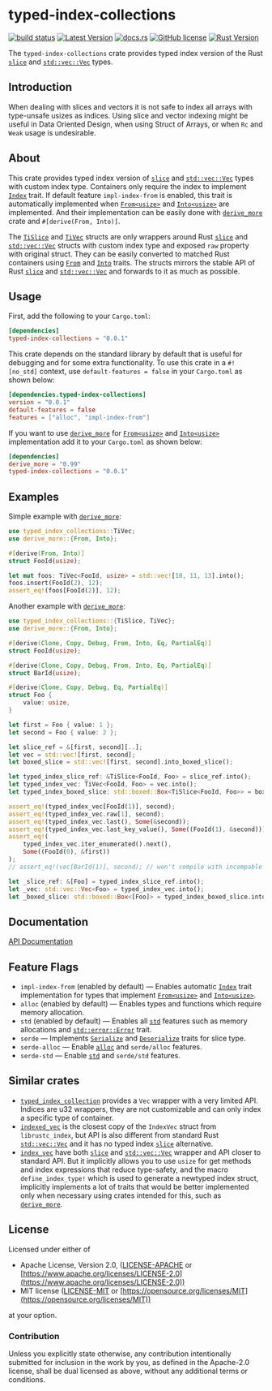 # typed-index-collections

[![build status](https://travis-ci.org/zheland/typed-index-collections.svg?branch=master)](https://travis-ci.org/zheland/typed-index-collections)
[![Latest Version](https://img.shields.io/crates/v/typed-index-collections.svg)](https://crates.io/crates/typed-index-collections)
[![docs.rs](https://docs.rs/typed-index-collections/badge.svg)](https://docs.rs/typed-index-collections)
[![GitHub license](https://img.shields.io/crates/l/typed-index-collections)](https://github.com/zheland/typed-index-collections/#license)
[![Rust Version](https://img.shields.io/badge/rustc-1.41+-lightgray.svg)](https://blog.rust-lang.org/2020/01/30/Rust-1.41.0.html)

The `typed-index-collections` crate provides
typed index version of the Rust [`slice`] and [`std::vec::Vec`] types.

## Introduction

When dealing with slices and vectors it is not safe to index all arrays
with type-unsafe usizes as indices.
Using slice and vector indexing might be useful in Data Oriented Design,
when using Struct of Arrays, or when `Rc` and `Weak` usage is undesirable.

## About

This crate provides typed index version of [`slice`] and [`std::vec::Vec`]
types with custom index type.
Containers only require the index to implement [`Index`] trait.
If default feature `impl-index-from` is enabled, this trait is automatically implemented
when [`From<usize>`] and [`Into<usize>`] are implemented.
And their implementation can be easily done
with [`derive_more`] crate and `#[derive(From, Into)]`.

The [`TiSlice`] and [`TiVec`] structs are only wrappers
around Rust [`slice`] and [`std::vec::Vec`] structs with custom index type
and exposed `raw` property with original struct.
They can be easily converted to matched Rust containers using [`From`] and [`Into`] traits.
The structs mirrors the stable API of Rust [`slice`] and [`std::vec::Vec`]
and forwards to it as much as possible.

## Usage

First, add the following to your `Cargo.toml`:

```toml
[dependencies]
typed-index-collections = "0.0.1"
```

This crate depends on the standard library by default that is useful
for debugging and for some extra functionality.
To use this crate in a `#![no_std]` context, use `default-features = false`
in your `Cargo.toml` as shown below:

```toml
[dependencies.typed-index-collections]
version = "0.0.1"
default-features = false
features = ["alloc", "impl-index-from"]
```

If you want to use [`derive_more`] for [`From<usize>`] and [`Into<usize>`] implementation
add it to your `Cargo.toml` as shown below:

```toml
[dependencies]
derive_more = "0.99"
typed-index-collections = "0.0.1"
```

## Examples

Simple example with [`derive_more`]:
```rust
use typed_index_collections::TiVec;
use derive_more::{From, Into};

#[derive(From, Into)]
struct FooId(usize);

let mut foos: TiVec<FooId, usize> = std::vec![10, 11, 13].into();
foos.insert(FooId(2), 12);
assert_eq!(foos[FooId(2)], 12);
```

Another example with [`derive_more`]:
```rust
use typed_index_collections::{TiSlice, TiVec};
use derive_more::{From, Into};

#[derive(Clone, Copy, Debug, From, Into, Eq, PartialEq)]
struct FooId(usize);

#[derive(Clone, Copy, Debug, From, Into, Eq, PartialEq)]
struct BarId(usize);

#[derive(Clone, Copy, Debug, Eq, PartialEq)]
struct Foo {
    value: usize,
}

let first = Foo { value: 1 };
let second = Foo { value: 2 };

let slice_ref = &[first, second][..];
let vec = std::vec![first, second];
let boxed_slice = std::vec![first, second].into_boxed_slice();

let typed_index_slice_ref: &TiSlice<FooId, Foo> = slice_ref.into();
let typed_index_vec: TiVec<FooId, Foo> = vec.into();
let typed_index_boxed_slice: std::boxed::Box<TiSlice<FooId, Foo>> = boxed_slice.into();

assert_eq!(typed_index_vec[FooId(1)], second);
assert_eq!(typed_index_vec.raw[1], second);
assert_eq!(typed_index_vec.last(), Some(&second));
assert_eq!(typed_index_vec.last_key_value(), Some((FooId(1), &second)));
assert_eq!(
    typed_index_vec.iter_enumerated().next(),
    Some((FooId(0), &first))
);
// assert_eq!(vec[BarId(1)], second); // won't compile with incompable index

let _slice_ref: &[Foo] = typed_index_slice_ref.into();
let _vec: std::vec::Vec<Foo> = typed_index_vec.into();
let _boxed_slice: std::boxed::Box<[Foo]> = typed_index_boxed_slice.into();
```

## Documentation

[API Documentation]

## Feature Flags

- `impl-index-from` (enabled by default) &mdash; Enables automatic [`Index`]
  trait implementation for types that implement [`From<usize>`] and [`Into<usize>`].
- `alloc` (enabled by default) &mdash; Enables types and functions
  which require memory allocation.
- `std` (enabled by default) &mdash; Enables all [`std`] features
  such as memory allocations and [`std::error::Error`] trait.
- `serde` &mdash; Implements [`Serialize`] and [`Deserialize`] traits for slice type.
- `serde-alloc` &mdash; Enable [`alloc`] and `serde/alloc` features.
- `serde-std` &mdash; Enable [`std`] and `serde/std` features.

## Similar crates

- [`typed_index_collection`] provides a `Vec` wrapper with a very limited API.
  Indices are u32 wrappers,
  they are not customizable and can only index a specific type of container.
- [`indexed_vec`] is the closest copy of the `IndexVec` struct from `librustc_index`,
  but API is also different from standard Rust [`std::vec::Vec`]
  and it has no typed index [`slice`] alternative.
- [`index_vec`] have both [`slice`] and [`std::vec::Vec`] wrapper
  and API closer to standard API.
  But it implicitly allows you to use `usize` for get methods and index expressions
  that reduce type-safety,
  and the macro `define_index_type!` which is used to generate a newtyped index struct,
  implicitly implements a lot of traits that would be better implemented
  only when necessary using crates intended for this, such as [`derive_more`].

## License

Licensed under either of

- Apache License, Version 2.0,
  ([LICENSE-APACHE](LICENSE-APACHE) or
  [https://www.apache.org/licenses/LICENSE-2.0](https://www.apache.org/licenses/LICENSE-2.0))
- MIT license ([LICENSE-MIT](LICENSE-MIT) or
  [https://opensource.org/licenses/MIT](https://opensource.org/licenses/MIT))

at your option.

### Contribution

Unless you explicitly state otherwise, any contribution intentionally submitted
for inclusion in the work by you, as defined in the Apache-2.0 license,
shall be dual licensed as above, without any
additional terms or conditions.

[`TiSlice`]: https://docs.rs/typed-index-collections/*/typed_index_collections/struct.TiSlice.html
[`TiVec`]: https://docs.rs/typed-index-collections/*/typed_index_collections/struct.TiVec.html
[`Index`]: https://docs.rs/typed-index-collections/*/typed_index_collections/trait.Index.html
[API Documentation]: https://docs.rs/typed-index-collections
[`std`]: https://doc.rust-lang.org/std/index.html
[`alloc`]: https://doc.rust-lang.org/alloc/index.html
[`slice`]: https://doc.rust-lang.org/std/primitive.slice.html
[`std::vec::Vec`]: https://doc.rust-lang.org/std/vec/struct.Vec.html
[`std::error::Error`]: https://doc.rust-lang.org/std/error/trait.Error.html
[`From`]: https://doc.rust-lang.org/std/convert/trait.From.html
[`Into`]: https://doc.rust-lang.org/std/convert/trait.Into.html
[`From<usize>`]: https://doc.rust-lang.org/std/convert/trait.From.html
[`Into<usize>`]: https://doc.rust-lang.org/std/convert/trait.Into.html
[`derive_more`]: https://crates.io/crates/derive_more
[`typed_index_collection`]: https://crates.io/crates/typed_index_collection
[`indexed_vec`]: https://crates.io/crates/indexed_vec
[`index_vec`]: https://crates.io/crates/index_vec
[`Serialize`]: https://docs.serde.rs/serde/trait.Serialize.html
[`Deserialize`]: https://docs.serde.rs/serde/trait.Deserialize.html
